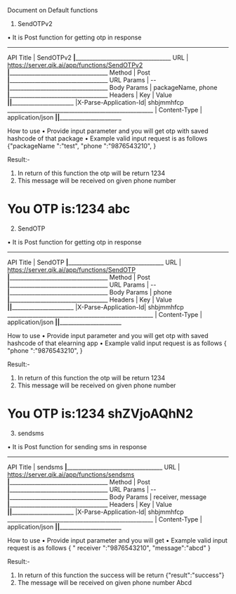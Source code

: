 Document on Default functions
1.	SendOTPv2

•	It is Post function for getting otp in response 
___________________________________________________________________
API Title	|    SendOTPv2
________________|__________________________________________________
URL	        |   https://server.qik.ai/app/functions/SendOTPv2
________________|___________________________________________________
Method	        |   Post
________________|___________________________________________________
URL Params	|   --
________________|___________________________________________________
Body Params	|   packageName, phone
________________|___________________________________________________
Headers	 	|   Key                |           Value 
________________|______________________|____________________________
	        |X-Parse-Application-Id| shbjmmhfcp
		____________________________________________________
	        | Content-Type	       |  application/json
________________|______________________|____________________________
 
  How to use
•	Provide input parameter and you will get otp with saved hashcode of that package
•	Example valid input request is as follows 
      {"packageName ":"test", "phone ":"9876543210",     }


Result:-
1. In return of this function the otp will be return 
1234
2. This message will be received on given phone number 
# You OTP is:1234 abc













2.	SendOTP

•	It is Post function for getting otp in response 

__________________________________________________________________ 
API Title	|    SendOTP
________________|__________________________________________________
URL	        |   https://server.qik.ai/app/functions/SendOTP
________________|___________________________________________________
Method	        |   Post
________________|___________________________________________________
URL Params	|   --
________________|___________________________________________________
Body Params	|  phone
________________|___________________________________________________
Headers	 	|   Key                |           Value 
________________|______________________|____________________________
	        |X-Parse-Application-Id| shbjmmhfcp
		____________________________________________________
	        | Content-Type	       |  application/json
________________|______________________|____________________________
 
  How to use
•	Provide input parameter and you will get otp with saved hashcode of that elearning app
•	Example valid input request is as follows 
      { "phone ":"9876543210",     }



Result:-
1. In return of this function the otp will be return 
1234
2. This message will be received on given phone number 
# You OTP is:1234 shZVjoAQhN2





	







3.	sendsms

•	It is Post function for sending sms in response 
__________________________________________________________________
API Title	|   sendsms
________________|__________________________________________________
URL	        |   https://server.qik.ai/app/functions/sendsms
________________|___________________________________________________
Method	        |   Post
________________|___________________________________________________
URL Params	|   --
________________|___________________________________________________
Body Params	|  receiver, message
________________|___________________________________________________
Headers	 	|   Key                |           Value 
________________|______________________|____________________________
	        |X-Parse-Application-Id| shbjmmhfcp
		____________________________________________________
	        | Content-Type	       |  application/json
________________|______________________|____________________________
 
 
  How to use
•	Provide input parameter and you will get 
•	Example valid input request is as follows 
      { " receiver ":"9876543210",   "message":"abcd"  }



Result:-
1. In return of this function the success will be return 
{"result":"success"}
2. The message will be received on given phone number 
Abcd











